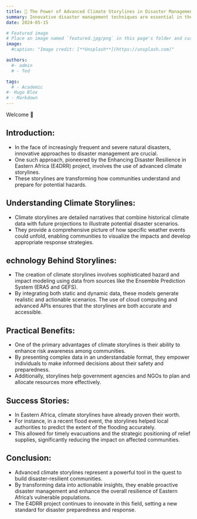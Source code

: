 ```yaml
---
title: 🎉 The Power of Advanced Climate Storylines in Disaster Management
summary: Innovative disaster management techniques are essential in the face of increasing natural disasters. The E4DRR project’s advanced climate storylines are revolutionizing how communities in Eastern Africa understand and prepare for potential hazards, enhancing risk awareness and enabling effective disaster response strategies.
date: 2024-05-15

# Featured image
# Place an image named `featured.jpg/png` in this page's folder and customize its options here.
image:
  #caption: "Image credit: [**Unsplash**](https://unsplash.com)"

authors:
  #- admin
  # - Ted

tags:
  # - Academic
#- Hugo Blox
# - Markdown
---
```


Welcome 👋

## Introduction:

- In the face of increasingly frequent and severe natural disasters, innovative approaches to disaster management are crucial.
- One such approach, pioneered by the Enhancing Disaster Resilience in Eastern Africa (E4DRR) project, involves the use of advanced climate storylines.
- These storylines are transforming how communities understand and prepare for potential hazards.

## Understanding Climate Storylines:

- Climate storylines are detailed narratives that combine historical climate data with future projections to illustrate potential disaster scenarios.
- They provide a comprehensive picture of how specific weather events could unfold, enabling communities to visualize the impacts and develop appropriate response strategies.

## echnology Behind Storylines:

- The creation of climate storylines involves sophisticated hazard and impact modeling using data from sources like the Ensemble Prediction System (ERA5 and GEFS).
- By integrating both static and dynamic data, these models generate realistic and actionable scenarios.
  The use of cloud computing and advanced APIs ensures that the storylines are both accurate and accessible.

## Practical Benefits:

- One of the primary advantages of climate storylines is their ability to enhance risk awareness among communities.
- By presenting complex data in an understandable format, they empower individuals to make informed decisions about their safety and preparedness.
- Additionally, storylines help government agencies and NGOs to plan and allocate resources more
  effectively.

## Success Stories:

- In Eastern Africa, climate storylines have already proven their worth.
- For instance, in a recent flood event, the storylines helped local authorities to predict the extent of the flooding accurately.
- This allowed for timely evacuations and the strategic positioning of relief supplies, significantly reducing the impact on affected communities.

## Conclusion:

- Advanced climate storylines represent a powerful tool in the quest to build disaster-resilient communities.
- By transforming data into actionable insights, they enable proactive disaster management and enhance the overall resilience of Eastern Africa’s vulnerable populations.
- The E4DRR project continues to innovate in this field, setting a new standard for disaster preparedness and response.
